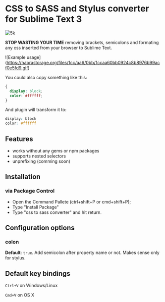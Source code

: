 # CSS to SASS and Stylus converter for Sublime Text 3
![5k](https://cloud.githubusercontent.com/assets/2697570/22281977/9b90fa80-e2fb-11e6-9f87-dab9dac5a2af.png)

**STOP WASTING YOUR TIME** removing brackets, semicolons and formating any css inserted from your browser to Sublime Text.

![Example usage]
(https://habrastorage.org/files/1cc/aa6/0bb/1ccaa60bb0924c8b8976b99acf0e5fd9.gif)

You could also copy something like this:
```css
{
  display: block;
  color: #ffffff;
}
```
And plugin will transform it to:
```css
display: block
color: #ffffff
```

## Features
- works without any gems or npm packages
- supports nested selectors
- unprefixing (comming soon)

## Installation
### via Package Control
- Open the Command Pallete (ctrl+shift+P or cmd+shift+P);
- Type "Install Package"
- Type "css to sass converter" and hit return.

## Configuration options

### colon
**Default**: `true`.
Add semicolon after property name or not. Makes sense only for stylus.

## Default key bindings

`Ctrl+V` on Windows/Linux

`Cmd+V` on OS X

